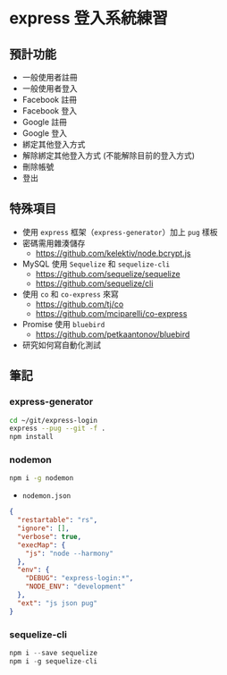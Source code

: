 # express 登入系統練習

## 預計功能

* 一般使用者註冊
* 一般使用者登入
* Facebook 註冊
* Facebook 登入
* Google 註冊
* Google 登入
* 綁定其他登入方式
* 解除綁定其他登入方式 (不能解除目前的登入方式)
* 刪除帳號
* 登出

## 特殊項目

* 使用 `express` 框架（`express-generator`）加上 `pug` 樣板
* 密碼需用雜湊儲存
  * <https://github.com/kelektiv/node.bcrypt.js>
* MySQL 使用 `Sequelize` 和 `sequelize-cli`
  * <https://github.com/sequelize/sequelize>
  * <https://github.com/sequelize/cli>
* 使用 `co` 和 `co-express` 來寫
  * <https://github.com/tj/co>
  * <https://github.com/mciparelli/co-express>
* Promise 使用 `bluebird`
  * <https://github.com/petkaantonov/bluebird>
* 研究如何寫自動化測試

## 筆記

### express-generator

```sh
cd ~/git/express-login
express --pug --git -f .
npm install
```

### nodemon

```sh
npm i -g nodemon
```

* `nodemon.json`

```json
{
  "restartable": "rs",
  "ignore": [],
  "verbose": true,
  "execMap": {
    "js": "node --harmony"
  },
  "env": {
    "DEBUG": "express-login:*",
    "NODE_ENV": "development"
  },
  "ext": "js json pug"
}
```

### sequelize-cli

```js
npm i --save sequelize
npm i -g sequelize-cli
```
